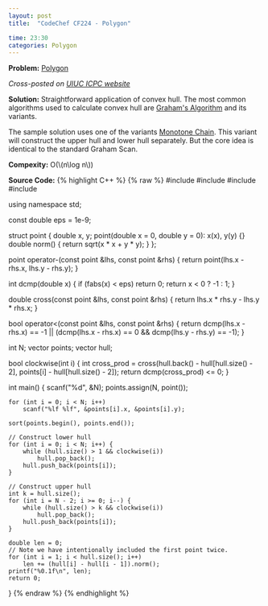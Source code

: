 ```yaml
---
layout: post
title:  "CodeChef CF224 - Polygon"

time: 23:30
categories: Polygon
---
```


**Problem:** [Polygon](https://www.codechef.com/problems/CF224)

*Cross-posted on [UIUC ICPC website](http://icpc.cs.illinois.edu/)*

**Solution:**
Straightforward application of convex hull. The most common algorithms used
to calculate convex hull are [Graham's Algorithm] and its variants. 

The sample solution uses one of the variants [Monotone Chain].
This variant will construct the upper hull and lower hull separately. But the
core idea is identical to the standard Graham Scan.

**Compexity:** O(\\(n\log n\\))

**Source Code:**
{% highlight C++ %}
{% raw %}
#include <cstdio>
#include <vector>
#include <algorithm>
#include <cmath>

using namespace std;

const double eps = 1e-9;

struct point {
    double x, y;
    point(double x = 0, double y = 0): x(x), y(y) {}
    double norm() {
        return sqrt(x * x + y * y);
    }
};

point operator-(const point &lhs, const point &rhs) {
    return point(lhs.x - rhs.x, lhs.y - rhs.y);
}

int dcmp(double x) {
    if (fabs(x) < eps)
        return 0;
    return x < 0 ? -1 : 1;
}

double cross(const point &lhs, const point &rhs) {
    return lhs.x * rhs.y - lhs.y * rhs.x;
}

bool operator<(const point &lhs, const point &rhs) {
    return dcmp(lhs.x - rhs.x) == -1 ||
        (dcmp(lhs.x - rhs.x) == 0 && dcmp(lhs.y - rhs.y) == -1);
}

int N;
vector<point> points;
vector<point> hull;

bool clockwise(int i) {
    int cross_prod = cross(hull.back() - hull[hull.size() - 2], 
            points[i] - hull[hull.size() - 2]);
    return dcmp(cross_prod) <= 0;
}

int main() {
    scanf("%d", &N);
    points.assign(N, point());

    for (int i = 0; i < N; i++) 
        scanf("%lf %lf", &points[i].x, &points[i].y);

    sort(points.begin(), points.end());

    // Construct lower hull
    for (int i = 0; i < N; i++) {
        while (hull.size() > 1 && clockwise(i))
            hull.pop_back();  
        hull.push_back(points[i]);
    }

    // Construct upper hull
    int k = hull.size();
    for (int i = N - 2; i >= 0; i--) {
        while (hull.size() > k && clockwise(i))
            hull.pop_back();
        hull.push_back(points[i]);
    }

    double len = 0;
    // Note we have intentionally included the first point twice. 
    for (int i = 1; i < hull.size(); i++)
        len += (hull[i] - hull[i - 1]).norm();
    printf("%0.1f\n", len);
    return 0;
}
{% endraw %}
{% endhighlight %}

[Graham's Algorithm]: https://en.wikipedia.org/wiki/Graham_scan
[Monotone Chain]: https://en.wikibooks.org/wiki/Algorithm_Implementation/Geometry/Convex_hull/Monotone_chain
